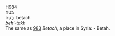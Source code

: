 H984  
בּטח  
בֶּטַח ‎ beṭach  
*beh‘-takh*  
The same as [983](h0983) *Betach*, a place in Syria: - Betah.  
